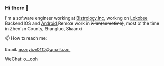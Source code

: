 ### Hi there 👋

I'm a software engineer working at [Biztrology.Inc](https://biz.lokobee.com/), working on [Lokobee](https://lokobee.com/) Backend IOS and [Android](https://play.google.com/store/apps/details?id=com.lokobee.biz.lokobee_ops),Remote work in ~~Xi'an(sometime)~~, most of the time in Zhen'an County, Shangluo, Shaanxi

📫  How to reach me: 
   
   Email: agonyice0115@gmail.com
   
   WeChat: o__ooh
<!--
**rongliangduan/rongliangduan** is a ✨ _special_ ✨ repository because its `README.md` (this file) appears on your GitHub profile.

Here are some ideas to get you started:

- 🔭 I’m currently working on ...
- 🌱 I’m currently learning ...
- 👯 I’m looking to collaborate on ...
- 🤔 I’m looking for help with ...
- 💬 Ask me about ...

- 😄 Pronouns: ...
- ⚡ Fun fact: ...
-->

